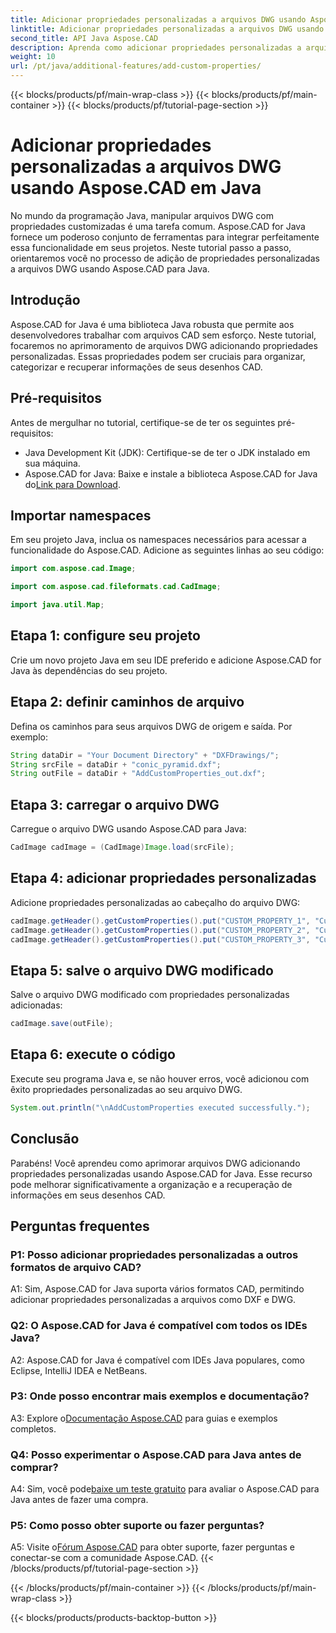 ```yaml
---
title: Adicionar propriedades personalizadas a arquivos DWG usando Aspose.CAD em Java
linktitle: Adicionar propriedades personalizadas a arquivos DWG usando Java
second_title: API Java Aspose.CAD
description: Aprenda como adicionar propriedades personalizadas a arquivos DWG em Java usando Aspose.CAD. Melhore a organização e a recuperação de informações em desenhos CAD sem esforço.
weight: 10
url: /pt/java/additional-features/add-custom-properties/
---
```


{{< blocks/products/pf/main-wrap-class >}}
{{< blocks/products/pf/main-container >}}
{{< blocks/products/pf/tutorial-page-section >}}

# Adicionar propriedades personalizadas a arquivos DWG usando Aspose.CAD em Java

No mundo da programação Java, manipular arquivos DWG com propriedades customizadas é uma tarefa comum. Aspose.CAD for Java fornece um poderoso conjunto de ferramentas para integrar perfeitamente essa funcionalidade em seus projetos. Neste tutorial passo a passo, orientaremos você no processo de adição de propriedades personalizadas a arquivos DWG usando Aspose.CAD para Java.

## Introdução

Aspose.CAD for Java é uma biblioteca Java robusta que permite aos desenvolvedores trabalhar com arquivos CAD sem esforço. Neste tutorial, focaremos no aprimoramento de arquivos DWG adicionando propriedades personalizadas. Essas propriedades podem ser cruciais para organizar, categorizar e recuperar informações de seus desenhos CAD.

## Pré-requisitos

Antes de mergulhar no tutorial, certifique-se de ter os seguintes pré-requisitos:

- Java Development Kit (JDK): Certifique-se de ter o JDK instalado em sua máquina.
- Aspose.CAD for Java: Baixe e instale a biblioteca Aspose.CAD for Java do[Link para Download](https://releases.aspose.com/cad/java/).

## Importar namespaces

Em seu projeto Java, inclua os namespaces necessários para acessar a funcionalidade do Aspose.CAD. Adicione as seguintes linhas ao seu código:

```java
import com.aspose.cad.Image;

import com.aspose.cad.fileformats.cad.CadImage;

import java.util.Map;
```

## Etapa 1: configure seu projeto

Crie um novo projeto Java em seu IDE preferido e adicione Aspose.CAD for Java às dependências do seu projeto.

## Etapa 2: definir caminhos de arquivo

Defina os caminhos para seus arquivos DWG de origem e saída. Por exemplo:

```java
String dataDir = "Your Document Directory" + "DXFDrawings/";
String srcFile = dataDir + "conic_pyramid.dxf";
String outFile = dataDir + "AddCustomProperties_out.dxf";
```

## Etapa 3: carregar o arquivo DWG

Carregue o arquivo DWG usando Aspose.CAD para Java:

```java
CadImage cadImage = (CadImage)Image.load(srcFile);
```

## Etapa 4: adicionar propriedades personalizadas

Adicione propriedades personalizadas ao cabeçalho do arquivo DWG:

```java
cadImage.getHeader().getCustomProperties().put("CUSTOM_PROPERTY_1", "Custom property test 1");
cadImage.getHeader().getCustomProperties().put("CUSTOM_PROPERTY_2", "Custom property test 2");
cadImage.getHeader().getCustomProperties().put("CUSTOM_PROPERTY_3", "Custom property test 3");
```

## Etapa 5: salve o arquivo DWG modificado

Salve o arquivo DWG modificado com propriedades personalizadas adicionadas:

```java
cadImage.save(outFile);
```

## Etapa 6: execute o código

Execute seu programa Java e, se não houver erros, você adicionou com êxito propriedades personalizadas ao seu arquivo DWG.

```java
System.out.println("\nAddCustomProperties executed successfully.");
```

## Conclusão

Parabéns! Você aprendeu como aprimorar arquivos DWG adicionando propriedades personalizadas usando Aspose.CAD for Java. Esse recurso pode melhorar significativamente a organização e a recuperação de informações em seus desenhos CAD.

## Perguntas frequentes

### P1: Posso adicionar propriedades personalizadas a outros formatos de arquivo CAD?

A1: Sim, Aspose.CAD for Java suporta vários formatos CAD, permitindo adicionar propriedades personalizadas a arquivos como DXF e DWG.

### Q2: O Aspose.CAD for Java é compatível com todos os IDEs Java?

A2: Aspose.CAD for Java é compatível com IDEs Java populares, como Eclipse, IntelliJ IDEA e NetBeans.

### P3: Onde posso encontrar mais exemplos e documentação?

 A3: Explore o[Documentação Aspose.CAD](https://reference.aspose.com/cad/java/) para guias e exemplos completos.

### Q4: Posso experimentar o Aspose.CAD para Java antes de comprar?

 A4: Sim, você pode[baixe um teste gratuito](https://releases.aspose.com/) para avaliar o Aspose.CAD para Java antes de fazer uma compra.

### P5: Como posso obter suporte ou fazer perguntas?

A5: Visite o[Fórum Aspose.CAD](https://forum.aspose.com/c/cad/19) para obter suporte, fazer perguntas e conectar-se com a comunidade Aspose.CAD.
{{< /blocks/products/pf/tutorial-page-section >}}

{{< /blocks/products/pf/main-container >}}
{{< /blocks/products/pf/main-wrap-class >}}

{{< blocks/products/products-backtop-button >}}
